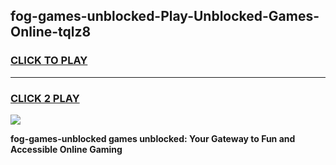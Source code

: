 
## fog-games-unblocked-Play-Unblocked-Games-Online-tqlz8
<h3>
<a href="https://premium76.site?title=fog-games-unblocked&ref=25A">CLICK TO PLAY</a></h3>
<hr>

<h3>
<a href="https://premium76.site?title=fog-games-unblocked&ref=25A">CLICK 2 PLAY</a>
  
</h3>

<a href="https://premium76.site?title=fog-games-unblocked&ref=25A"><img src="https://clearcache.store/games.png"></a>


**fog-games-unblocked games unblocked: Your Gateway to Fun and Accessible Online Gaming**
